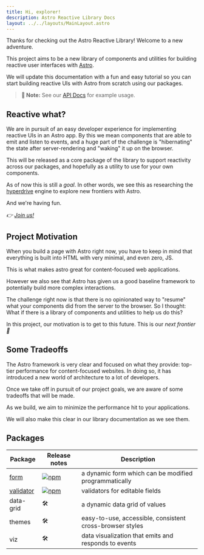 ```yaml
---
title: Hi, explorer!
description: Astro Reactive Library Docs
layout: ../../layouts/MainLayout.astro
---
```


Thanks for checking out the Astro Reactive Library! Welcome to a new adventure.

This project aims to be a new library of components and utilities for building reactive user interfaces with [Astro](https://astro.build).

We will update this documentation with a fun and easy tutorial so you can start building reactive UIs with Astro from scratch using our packages.

> **📝 Note:** See our [API Docs](/en/api) for example usage.

## Reactive what?

We are in pursuit of an easy developer experience for implementing reactive UIs in an Astro app. By this we mean components that are able to emit and listen to events, and a huge part of the challenge is "hibernating" the state after server-rendering and "waking" it up on the browser.

This will be released as a core package of the library to support reactivity across our packages, and hopefully as a utility to use for your own components.

As of now this is still a _goal_. In other words, we see this as researching the [hyperdrive](https://starwars.fandom.com/wiki/Hyperdrive/Legends) engine to explore new frontiers with Astro.

And we're having fun.

_👉 [Join us!](https://github.com/astro-reactive/astro-reactive/blob/main/CONTRIBUTING.md#readme)_

## Project Motivation

When you build a page with Astro right now, you have to keep in mind that everything is built into HTML with very minimal, and even zero, JS.

This is what makes astro great for content-focused web applications.

However we also see that Astro has given us a good baseline framework to potentially build more complex interactions.

The challenge right now is that there is no opinionated way to "resume" what your components did from the server to the browser. So I thought: What if there is a library of components and utilities to help us do this?

In this project, our motivation is to get to this future. This is our _next frontier 🚀_

## Some Tradeoffs

The Astro framework is very clear and focused on what they provide: top-tier performance for content-focused websites. In doing so, it has introduced a new world of architecture to a lot of developers.

Once we take off in pursuit of our project goals, we are aware of some tradeoffs that will be made.

As we build, we aim to minimize the performance hit to your applications.

We will also make this clear in our library documentation as we see them.

## Packages

| Package                                                                                              | Release notes                                                                                     | Description                                              |
| ---------------------------------------------------------------------------------------------------- | ------------------------------------------------------------------------------------------------- | -------------------------------------------------------- |
| [form](/en/api/form/form-component)                                                                  | [![npm](https://img.shields.io/npm/v/@astro-reactive/form)](https://github.com/astro-reactive/astro-reactive/blob/main/packages/form/RELEASE.md)           | a dynamic form which can be modified programmatically    |
| [validator](https://github.com/astro-reactive/astro-reactive/blob/main/packages/validator/README.md) | [![npm](https://img.shields.io/npm/v/@astro-reactive/validator)](https://github.com/astro-reactive/astro-reactive/blob/main/packages/validator/RELEASE.md) | validators for editable fields                           |
| data-grid                                                                                            | 🛠                                                                                                 | a dynamic data grid of values                            |
| themes                                                                                               | 🛠                                                                                                 | easy-to-use, accessible, consistent cross-browser styles |
| viz                                                                                                  | 🛠                                                                                                 | data visualization that emits and responds to events     |

